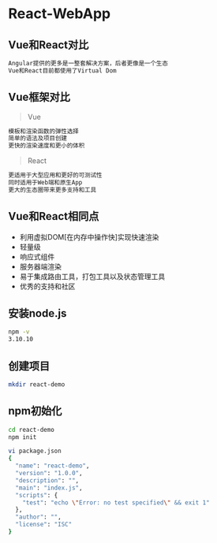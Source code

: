 # React-WebApp

## Vue和React对比

```bash
Angular提供的更多是一整套解决方案，后者更像是一个生态
Vue和React目前都使用了Virtual Dom
```

## Vue框架对比

>Vue

```bash
模板和渲染函数的弹性选择
简单的语法及项目创建
更快的渲染速度和更小的体积
```

>React

```bash
更适用于大型应用和更好的可测试性
同时适用于Web端和原生App
更大的生态圈带来更多支持和工具
```

## Vue和React相同点

* 利用虚拟DOM[在内存中操作快]实现快速渲染
* 轻量级
* 响应式组件
* 服务器端渲染
* 易于集成路由工具，打包工具以及状态管理工具
* 优秀的支持和社区

## 安装node.js

```bash
npm -v
3.10.10
```

## 创建项目

```bash
mkdir react-demo
```

## npm初始化

```bash
cd react-demo
npm init
```

```bash
vi package.json
{
  "name": "react-demo",
  "version": "1.0.0",
  "description": "",
  "main": "index.js",
  "scripts": {
    "test": "echo \"Error: no test specified\" && exit 1"
  },
  "author": "",
  "license": "ISC"
}
```